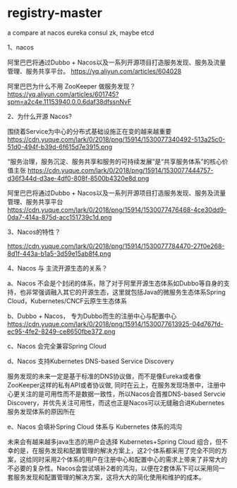 # registry-master
a compare at nacos eureka consul zk, maybe etcd

1、nacos 

阿里巴巴将通过Dubbo + Nacos以及一系列开源项目打造服务发现、服务及流量管理、服务共享平台。
https://yq.aliyun.com/articles/604028

阿里巴巴为什么不用 ZooKeeper 做服务发现？
https://yq.aliyun.com/articles/601745?spm=a2c4e.11153940.0.0.6daf38dfssnNvF

2、为什么开源 Nacos?

围绕着Service为中心的分布式基础设施正在变的越来越重要
https://cdn.yuque.com/lark/0/2018/png/15914/1530077340492-513a25c0-51d0-494f-b39d-6f615d7e3915.png

“服务治理，服务沉淀、服务共享和服务的可持续发展”是“共享服务体系”的核心价值主张
https://cdn.yuque.com/lark/0/2018/png/15914/1530077444757-d36f344d-d3ae-4df0-808f-8500b4320e8d.png

阿里巴巴将通过Dubbo + Nacos以及一系列开源项目打造服务发现、服务及流量管理、服务共享平台
https://cdn.yuque.com/lark/0/2018/png/15914/1530077476468-4ce30dd9-0da7-414a-875d-acc151739c1d.png

3、Nacos的特性？

https://cdn.yuque.com/lark/0/2018/png/15914/1530077784470-27f0e268-8d1f-443a-b1a5-3d59e15ab8f4.png

4、Nacos 与 主流开源生态的关系？

a、Nacos 不会是个封闭的体系，除了对于阿里开源生态体系如Dubbo等自身的支持，也非常强调融入其它的开源生态，这里就包括Java的微服务生态体系Spring Cloud，Kubernetes/CNCF云原生生态体系

b、Dubbo + Nacos， 专为Dubbo而生的注册中心与配置中心
https://cdn.yuque.com/lark/0/2018/png/15914/1530077613925-04d767fd-ec95-4fe2-8249-ce8650fbe372.png

c、Nacos 会完全兼容Spring Cloud

d、Nacos 支持Kubernetes DNS-based Service Discovery

服务发现的未来一定是基于标准的DNS协议做，而不是像Eureka或者像ZooKeeper这样的私有API或者协议做, 同时在云上，在服务发现场景中，注册中心更关注的是可用性而不是数据一致性，所以Nacos会首推DNS-based Servcie Discovery，并优先关注可用性，而这也正是Nacos可以无缝融合进Kubernetes服务发现体系的原因所在

e、Nacos 会填补Spring Cloud 体系与 Kubernetes 体系的鸿沟

未来会有越来越多java生态的用户会选择 Kubernetes+Spring Cloud 组合，但不幸的是，在服务发现和配置管理的解决方案上，这2个体系都采用了完全不同的方案，这给同时采用2个体系的用户在注册中心和配置中心的需求上带来了非常大的不必要的复杂性。Nacos会尝试填补2者的鸿沟，以便在2套体系下可以采用同一套服务发现和配置管理的解决方案，这将大大的简化使用和维护的成本。


